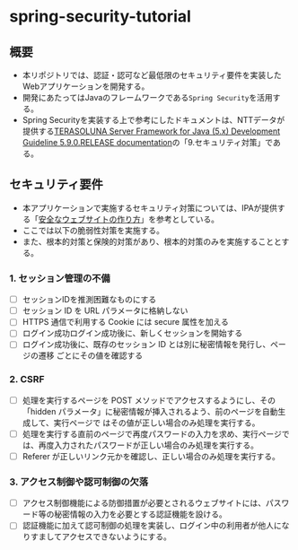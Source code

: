 # spring-security-tutorial
## 概要
- 本リポジトリでは、認証・認可など最低限のセキュリティ要件を実装したWebアプリケーションを開発する。
- 開発にあたってはJavaのフレームワークである`Spring Security`を活用する。
- Spring Securityを実装する上で参考にしたドキュメントは、NTTデータが提供する[TERASOLUNA Server Framework for Java (5.x) Development Guideline 5.9.0.RELEASE documentation](https://terasolunaorg.github.io/guideline/current/ja/index.html)の「9.セキュリティ対策」である。

## セキュリティ要件
- 本アプリケーションで実施するセキュリティ対策については、IPAが提供する「[安全なウェブサイトの作り方](https://www.ipa.go.jp/security/vuln/websecurity/about.html)」を参考としている。
- ここでは以下の脆弱性対策を実施する。
- また、根本的対策と保険的対策があり、根本的対策のみを実施することとする。

### 1. セッション管理の不備
- [ ] セッションIDを推測困難なものにする
- [ ] セッション ID を URL パラメータに格納しない
- [ ] HTTPS 通信で利用する Cookie には secure 属性を加える
- [ ] ログイン成功ログイン成功後に、新しくセッションを開始する
- [ ] ログイン成功後に、既存のセッション ID とは別に秘密情報を発行し、ページの遷移
  ごとにその値を確認する

### 2. CSRF
- [ ] 処理を実行するページを POST メソッドでアクセスするようにし、その「hidden パラメータ」に秘密情報が挿入されるよう、前のページを自動生成して、実行ページで
  はその値が正しい場合のみ処理を実行する。
- [ ] 処理を実行する直前のページで再度パスワードの入力を求め、実行ページでは、再度入力されたパスワードが正しい場合のみ処理を実行する。
- [ ] Referer が正しいリンク元かを確認し、正しい場合のみ処理を実行する。

### 3. アクセス制御や認可制御の欠落
- [ ] アクセス制御機能による防御措置が必要とされるウェブサイトには、パスワード等の秘密情報の入力を必要とする認証機能を設ける。
- [ ] 認証機能に加えて認可制御の処理を実装し、ログイン中の利用者が他人になりすましてアクセスできないようにする。